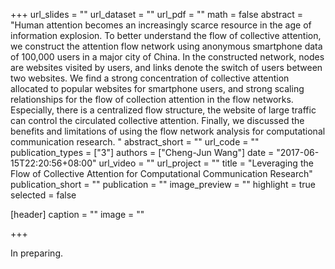 +++
url_slides = ""
url_dataset = ""
url_pdf = ""
math = false
abstract = "Human attention becomes an increasingly scarce resource in the age of information explosion. To better understand the flow of collective attention, we construct the attention flow network using anonymous smartphone data of 100,000 users in a major city of China. In the constructed network, nodes are websites visited by users, and links denote the switch of users between two websites. We find a strong concentration of collective attention allocated to popular websites for smartphone users, and strong scaling relationships for the flow of collection attention in the flow networks. Especially, there is a centralized flow structure, the website of large traffic can control the circulated collective attention. Finally, we discussed the benefits and limitations of using the flow network analysis for computational communication research.  "
abstract_short = ""
url_code = ""
publication_types = ["3"]
authors = ["Cheng-Jun Wang"]
date = "2017-06-15T22:20:56+08:00"
url_video = ""
url_project = ""
title = "Leveraging the Flow of Collective Attention for Computational Communication Research"
publication_short = ""
publication = ""
image_preview = ""
highlight = true
selected = false

[header]
  caption = ""
  image = ""

+++

In preparing.
